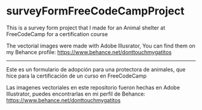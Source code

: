 # surveyFormFreeCodeCampProject

This is a survey form project that I made for an Animal shelter at FreeCodeCamp for a certification course

The vectorial images were made with Adobe Illusrator, You can find them on my Behance profile: https://www.behance.net/donttouchmygatitos

___________________________________________________________________________________________________________________

Este es un formulario de adopción para una protectora de animales, que hice para la certificación de un curso en FreeCodeCamp

Las imagenes vectoriales en este repositorio fueron hechas en Adobe Illustrator, puedes encontrarlas en mi perfil de Behance: https://www.behance.net/donttouchmygatitos